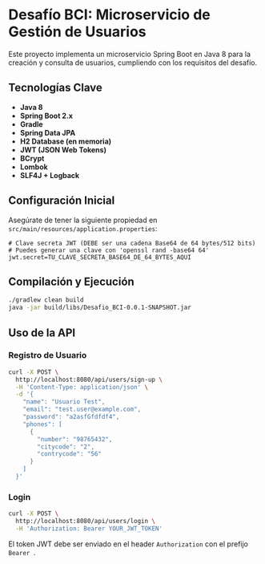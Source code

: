 # Desafío BCI: Microservicio de Gestión de Usuarios

Este proyecto implementa un microservicio Spring Boot en Java 8 para la creación y consulta de usuarios, cumpliendo con los requisitos del desafío.

## Tecnologías Clave

* **Java 8**
* **Spring Boot 2.x**
* **Gradle**
* **Spring Data JPA**
* **H2 Database (en memoria)**
* **JWT (JSON Web Tokens)**
* **BCrypt**
* **Lombok**
* **SLF4J + Logback**

## Configuración Inicial

Asegúrate de tener la siguiente propiedad en `src/main/resources/application.properties`:

```properties
# Clave secreta JWT (DEBE ser una cadena Base64 de 64 bytes/512 bits)
# Puedes generar una clave con 'openssl rand -base64 64'
jwt.secret=TU_CLAVE_SECRETA_BASE64_DE_64_BYTES_AQUI
```

## Compilación y Ejecución

```bash
./gradlew clean build
java -jar build/libs/Desafio_BCI-0.0.1-SNAPSHOT.jar
```

## Uso de la API

### Registro de Usuario

```bash
curl -X POST \
  http://localhost:8080/api/users/sign-up \
  -H 'Content-Type: application/json' \
  -d '{
    "name": "Usuario Test",
    "email": "test.user@example.com",
    "password": "a2asfGfdfdf4",
    "phones": [
      {
        "number": "98765432",
        "citycode": "2",
        "contrycode": "56"
      }
    ]
  }'
```

### Login

```bash
curl -X POST \
  http://localhost:8080/api/users/login \
  -H 'Authorization: Bearer YOUR_JWT_TOKEN'
```

El token JWT debe ser enviado en el header `Authorization` con el prefijo `Bearer `.
